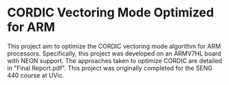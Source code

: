 # CORDIC Vectoring Mode Optimized for ARM

This project aim to optimize the CORDIC vectoring mode algorithm for ARM processors. Specifically, this project was developed on an ARMV7HL board with NEON support. The approaches taken to optimize CORDIC are detailed in "Final Report.pdf". This project was originally completed for the SENG 440 course at UVic.